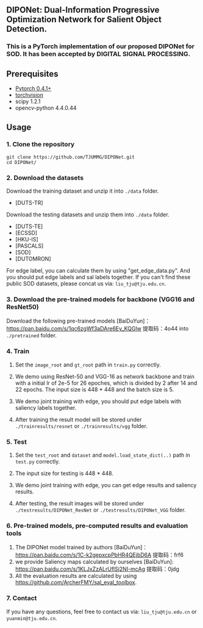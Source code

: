 ## DIPONet: Dual-Information Progressive Optimization Network for Salient Object Detection.

### This is a PyTorch implementation of our proposed DIPONet for SOD. It has been accepted by DIGITAL SIGNAL PROCESSING.

## Prerequisites

- [Pytorch 0.4.1+](http://pytorch.org/)
- [torchvision](http://pytorch.org/)
- scipy 1.2.1
- opencv-python 4.4.0.44


## Usage

### 1. Clone the repository

```shell
git clone https://github.com/TJUMMG/DIPONet.git
cd DIPONet/
```

### 2. Download the datasets

Download the training dataset and unzip it into `./data` folder.
* [DUTS-TR] 

Download the testing datasets and unzip them into `./data` folder.
* [DUTS-TE] 
* [ECSSD] 
* [HKU-IS] 
* [PASCALS]   
* [SOD] 
* [DUTOMRON]  

For edge label, you can calculate them by using "get_edge_data.py". And you should put edge labels and sal labels together.
If you can't find these public SOD datasets, please concat us via: `liu_tju@tju.edu.cn`.

### 3. Download the pre-trained models for backbone (VGG16 and ResNet50)

Download the following pre-trained models [BaiDuYun]：https://pan.baidu.com/s/1qc6zgWf3aDAre6Ey_KQGlw 
提取码：4o44 into `./pretrained` folder. 

### 4. Train

1. Set the `image_root` and `gt_root` path in `train.py` correctly.

2. We demo using ResNet-50 and VGG-16 as network backbone and train with a initial lr of 2e-5 for 26 epoches, which is divided by 2 after 14 and 22 epochs. The input size is 448 * 448 and the batch size is 5.

3. We demo joint training with edge, you should put edge labels with saliency labels together.

4. After training the result model will be stored under `./trainresults/resnet` or `./trainresults/vgg` folder.

### 5. Test

1. Set the `test_root` and `dataset` and `model.load_state_dict(..)` path in `test.py` correctly.

2. The input size for testing is 448 * 448.

3. We demo joint training with edge, you can get edge results and saliency results.

4. After testing,  the result images will be stored under `./testresults/DIPONet_ResNet` or `./testresults/DIPONet_VGG` folder.


### 6. Pre-trained models, pre-computed results and evaluation tools

1. The DIPONet model trained by authors [BaiDuYun]：https://pan.baidu.com/s/1C-k2gepxcpPbHR4QEjbD6A  提取码：frf6 
2. we provide Saliency maps calculated by ourselves [BaiDuYun]: https://pan.baidu.com/s/1KLJxZzALrUflSj2NI-mcAg  提取码：0jdg 
3. All the evaluation results are calculated by using https://github.com/ArcherFMY/sal_eval_toolbox.

### 7. Contact
If you have any questions, feel free to contact us via: `liu_tju@tju.edu.cn` or `yuanmin@tju.edu.cn`.

